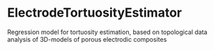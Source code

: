 # ElectrodeTortuosityEstimator
Regression model for tortuosity estimation, based on topological data analysis of 3D-models of porous electrodic composites
